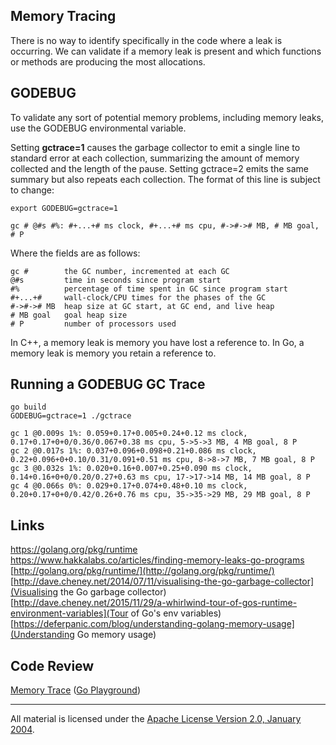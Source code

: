 ## Memory Tracing

There is no way to identify specifically in the code where a leak is occurring. We can validate if a memory leak is present and which functions or methods are producing the most allocations.

## GODEBUG

To validate any sort of potential memory problems, including memory leaks, use the GODEBUG environmental variable. 

Setting **gctrace=1** causes the garbage collector to emit a single line to standard error at each collection, summarizing the amount of memory collected and the length of the pause. Setting gctrace=2 emits the same summary but also repeats each collection. The format of this line is subject to change:

    export GODEBUG=gctrace=1

    gc # @#s #%: #+...+# ms clock, #+...+# ms cpu, #->#-># MB, # MB goal, # P

Where the fields are as follows:

    gc #        the GC number, incremented at each GC
    @#s         time in seconds since program start
    #%          percentage of time spent in GC since program start
    #+...+#     wall-clock/CPU times for the phases of the GC
    #->#-># MB  heap size at GC start, at GC end, and live heap
    # MB goal   goal heap size
    # P         number of processors used

In C++, a memory leak is memory you have lost a reference to.
In Go, a memory leak is memory you retain a reference to.

## Running a GODEBUG GC Trace

    go build
    GODEBUG=gctrace=1 ./gctrace

    gc 1 @0.009s 1%: 0.059+0.17+0.005+0.24+0.12 ms clock, 0.17+0.17+0+0/0.36/0.067+0.38 ms cpu, 5->5->3 MB, 4 MB goal, 8 P
    gc 2 @0.017s 1%: 0.037+0.096+0.098+0.21+0.086 ms clock, 0.22+0.096+0+0.10/0.31/0.091+0.51 ms cpu, 8->8->7 MB, 7 MB goal, 8 P
    gc 3 @0.032s 1%: 0.020+0.16+0.007+0.25+0.090 ms clock, 0.14+0.16+0+0/0.20/0.27+0.63 ms cpu, 17->17->14 MB, 14 MB goal, 8 P
    gc 4 @0.066s 0%: 0.029+0.17+0.074+0.48+0.10 ms clock, 0.20+0.17+0+0/0.42/0.26+0.76 ms cpu, 35->35->29 MB, 29 MB goal, 8 P

## Links

https://golang.org/pkg/runtime  
https://www.hakkalabs.co/articles/finding-memory-leaks-go-programs  
[http://golang.org/pkg/runtime/](http://golang.org/pkg/runtime/)  
[http://dave.cheney.net/2014/07/11/visualising-the-go-garbage-collector](Visualising the Go garbage collector)    
[http://dave.cheney.net/2015/11/29/a-whirlwind-tour-of-gos-runtime-environment-variables](Tour of Go's env variables)    
[https://deferpanic.com/blog/understanding-golang-memory-usage](Understanding Go memory usage)  

## Code Review

[Memory Trace](trace.go) ([Go Playground](http://play.golang.org/p/ty-4EwbuH_))
___
All material is licensed under the [Apache License Version 2.0, January 2004](http://www.apache.org/licenses/LICENSE-2.0).
